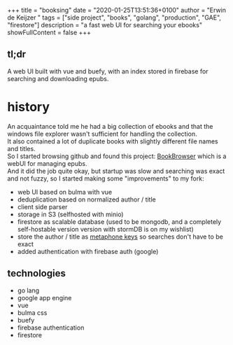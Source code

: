 +++
title = "booksing"
date = "2020-01-25T13:51:36+0100"
author = "Erwin de Keijzer "
tags = ["side project", "books", "golang", "production", "GAE", "firestore"]
description = "a fast web UI for searching your ebooks"
showFullContent = false
+++

## tl;dr

A web UI built with vue and buefy, with an index stored in firebase for searching and downloading epubs.

# history

An acquaintance told me he had a big collection of ebooks and that the windows file explorer wasn't sufficient for handling the collection.  
It also contained a lot of duplicate books with slightly different file names and titles.  
So I started browsing github and found this project: [BookBrowser](https://github.com/geek1011/BookBrowser/) which is a webUI for managing epubs.  
And it did the job quite okay, but startup was slow and searching was exact and not fuzzy, so I started making some "improvements" to my fork:

- web UI based on bulma with vue
- deduplication based on normalized author / title
- client side parser
- storage in S3 (selfhosted with minio)
- firestore as scalable database (used to be mongodb, and a completely self-hostable version version with stormDB is on my wishlist)
- store the author / title as [metaphone keys](https://en.wikipedia.org/wiki/Metaphone) so searches don't have to be exact
- added authentication with firebase auth (google)


## technologies

- go lang
- google app engine
- vue
- bulma css
- buefy
- firebase authentication
- firestore
